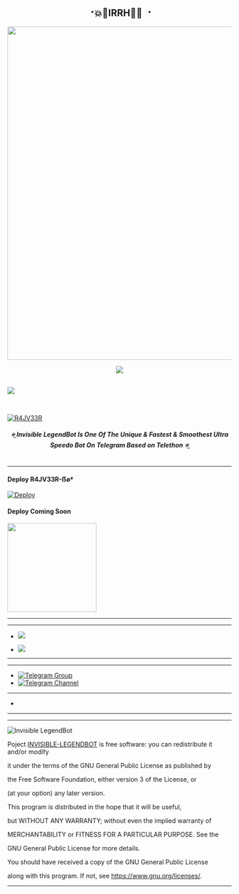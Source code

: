 <h2 align="center"><b> ⠐💥💫IRRH💫💥 ⠐ </b></h2>

<p align='Middle'><a href='https://t.me/R4JV33R'><img src='https://te.legra.ph/file/b5d175baa056b266233af.jpg' width='750"'></a></p>
<p align="center">
 
  <img src="https://readme-typing-svg.herokuapp.com?color=F77247&width=420&lines=𝑨+𝑷𝒂𝒔𝒔𝒊𝒐𝒏𝒂𝒕𝒆+𝒅𝒆𝒗𝒆𝒍𝒐𝒑𝒆𝒓+𝒇𝒓𝒐𝒎+Germany%E2%9C%8C%EF%B8%8F;PHP%2C+Linux%2C+Hack%2C+Telethon%2C+Pyrogram%2C+Python%2C+Java%2C+Linux%E2%9D%A4%EF%B8%8F">
</p> 
<br>
<img src="https://readme-typing-svg.herokuapp.com?color=F77247&width=420&lines=Kamina+BOY+Hacker+DarkWeb+NAGPURE%E2%9C%8C%EF%B8%8F;INVISIBLE%2C+OP%2C+OPBOTS%2C+BOTS%2C+MUSIC%2C+HACKER%2C+HACKBOT%2C+USERBOT%E2%9D%A4%EF%B8%8F">
</p> 
<br>

[![R4JV33R](https://te.legra.ph/file/8b012f55fc4238151d169.jpg)](https://github.com/MR-Rajveerxv/LEGENDBOT-INVISIBLE)

<h6 align="center">
  <b>⭐̲ Invisible LegendBot Is One Of The Unique & Fastest & Smoothest Ultra Speedo Bot On Telegram Based on Telethon ⭐̲</b>
</h6>

---------

<h4> Deploy R4JV33R-ẞø† </h4>



[![Deploy](https://www.herokucdn.com/deploy/button.svg)](https://heroku.com/deploy?template=https://github.com/Rajveerxv/R4JV33R-Bot)

<h4> Deploy Coming Soon </h4>

<p><a href=https://github.com/Rajveerxv/R4JV33R-Bot> <img src="https://img.shields.io/badge/Deploy%20To%20Railway-blueviolet?style=for-the-badge&logo=railway" width="200""/></a></p>

-----------



-----------

- <a href="https://github.com/Rajveerxv/LEGENDBOT-INVISIBLE/network/members"><img src="https://img.shields.io/github/forks/Rajveerxv/LEGENDBOT-INVISIBLE?label=Forks&logoColor=Black&style=social"></a><p align="left">

- <a href="https://github.com/Rajveerxv/LEGENDBOT-INVISIBLE/stargazers"><img src="https://img.shields.io/github/stars/MR-INVISIBLEBOY/LEGENDBOT-INVISIBLE?logoColor=Blue&style=social"></a><p align="left"><a href="https://github.com/Rajveerxv/LEGENDBOT-INVISIBLE"></a><p align="left"><a href="https://github.com/Rajveerxv/LEGENDBOT-INVISIBLE?"></a>

-----------

---------

- [![Telegram Group](https://img.shields.io/badge/Telegram-Group-brightgreen)](https://t.me/Invisible_LegendBot)
- [![Telegram Channel](https://img.shields.io/badge/Telegram-Channel-brightgreen)](https://t.me/Official_Invisible_LegendBot)

-----------




-
-----------



-----------

![Invisible LegendBot](https://www.gnu.org/graphics/gplv3-or-later.png)



Poject [INVISIBLE-LEGENDBOT](https://github.com/Rajveerxv/LEGENDBOT-INVISIBLE) is free software: you can redistribute it and/or modify

it under the terms of the GNU General Public License as published by

the Free Software Foundation, either version 3 of the License, or

(at your option) any later version.

This program is distributed in the hope that it will be useful,

but WITHOUT ANY WARRANTY; without even the implied warranty of

MERCHANTABILITY or FITNESS FOR A PARTICULAR PURPOSE.  See the

GNU General Public License for more details.

You should have received a copy of the GNU General Public License

along with this program. If not, see <https://www.gnu.org/licenses/>.

-----------
